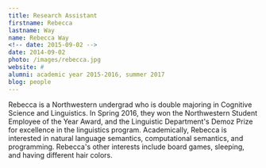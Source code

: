 ```yaml
---
title: Research Assistant
firstname: Rebecca
lastname: Way
name: Rebecca Way
<!-- date: 2015-09-02 -->
date: 2014-09-02
photo: /images/rebecca.jpg
website: #
alumni: academic year 2015-2016, summer 2017
blog: people
---
```


Rebecca is a Northwestern undergrad who is double majoring in Cognitive Science and Linguistics. In Spring 2016, they won the Northwestern Student Employee of the Year Award, and the Linguistic Department's Demoz Prize for excellence in the linguistics program. Academically, Rebecca is interested in natural language semantics, computational semantics, and programming. Rebecca's other interests include board games, sleeping, and having different hair colors.